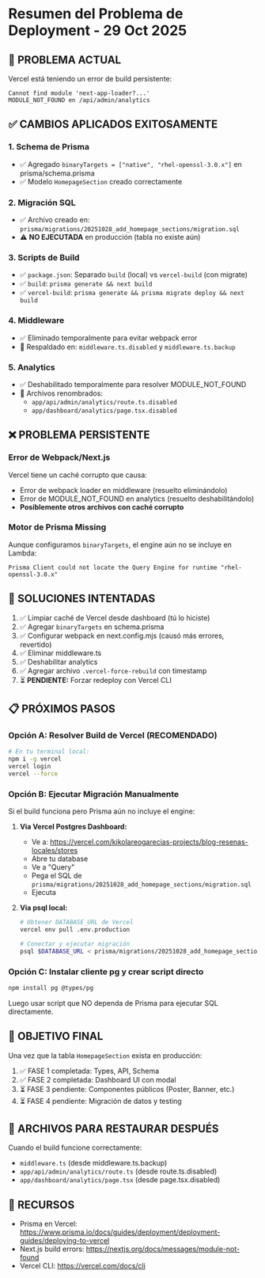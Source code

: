 # Resumen del Problema de Deployment - 29 Oct 2025

## 🚨 PROBLEMA ACTUAL
Vercel está teniendo un error de build persistente:
```
Cannot find module 'next-app-loader?...'
MODULE_NOT_FOUND en /api/admin/analytics
```

## ✅ CAMBIOS APLICADOS EXITOSAMENTE

### 1. Schema de Prisma
- ✅ Agregado `binaryTargets = ["native", "rhel-openssl-3.0.x"]` en prisma/schema.prisma
- ✅ Modelo `HomepageSection` creado correctamente

### 2. Migración SQL
- ✅ Archivo creado en: `prisma/migrations/20251028_add_homepage_sections/migration.sql`
- ⚠️ **NO EJECUTADA** en producción (tabla no existe aún)

### 3. Scripts de Build
- ✅ `package.json`: Separado `build` (local) vs `vercel-build` (con migrate)
- ✅ `build`: `prisma generate && next build`
- ✅ `vercel-build`: `prisma generate && prisma migrate deploy && next build`

### 4. Middleware
- ✅ Eliminado temporalmente para evitar webpack error
- 📁 Respaldado en: `middleware.ts.disabled` y `middleware.ts.backup`

### 5. Analytics
- ✅ Deshabilitado temporalmente para resolver MODULE_NOT_FOUND
- 📁 Archivos renombrados:
  - `app/api/admin/analytics/route.ts.disabled`
  - `app/dashboard/analytics/page.tsx.disabled`

## ❌ PROBLEMA PERSISTENTE

### Error de Webpack/Next.js
Vercel tiene un caché corrupto que causa:
- Error de webpack loader en middleware (resuelto eliminándolo)
- Error de MODULE_NOT_FOUND en analytics (resuelto deshabilitándolo)
- **Posiblemente otros archivos con caché corrupto**

### Motor de Prisma Missing
Aunque configuramos `binaryTargets`, el engine aún no se incluye en Lambda:
```
Prisma Client could not locate the Query Engine for runtime "rhel-openssl-3.0.x"
```

## 🔧 SOLUCIONES INTENTADAS

1. ✅ Limpiar caché de Vercel desde dashboard (tú lo hiciste)
2. ✅ Agregar `binaryTargets` en schema.prisma
3. ✅ Configurar webpack en next.config.mjs (causó más errores, revertido)
4. ✅ Eliminar middleware.ts
5. ✅ Deshabilitar analytics
6. ✅ Agregar archivo `.vercel-force-rebuild` con timestamp
7. ⏳ **PENDIENTE:** Forzar redeploy con Vercel CLI

## 📋 PRÓXIMOS PASOS

### Opción A: Resolver Build de Vercel (RECOMENDADO)
```bash
# En tu terminal local:
npm i -g vercel
vercel login
vercel --force
```

### Opción B: Ejecutar Migración Manualmente
Si el build funciona pero Prisma aún no incluye el engine:

1. **Via Vercel Postgres Dashboard:**
   - Ve a: https://vercel.com/kikolareogarecias-projects/blog-resenas-locales/stores
   - Abre tu database
   - Ve a "Query"
   - Pega el SQL de `prisma/migrations/20251028_add_homepage_sections/migration.sql`
   - Ejecuta

2. **Via psql local:**
   ```bash
   # Obtener DATABASE_URL de Vercel
   vercel env pull .env.production
   
   # Conectar y ejecutar migración
   psql $DATABASE_URL < prisma/migrations/20251028_add_homepage_sections/migration.sql
   ```

### Opción C: Instalar cliente pg y crear script directo
```bash
npm install pg @types/pg
```

Luego usar script que NO dependa de Prisma para ejecutar SQL directamente.

## 🎯 OBJETIVO FINAL

Una vez que la tabla `HomepageSection` exista en producción:

1. ✅ FASE 1 completada: Types, API, Schema
2. ✅ FASE 2 completada: Dashboard UI con modal
3. ⏳ FASE 3 pendiente: Componentes públicos (Poster, Banner, etc.)
4. ⏳ FASE 4 pendiente: Migración de datos y testing

## 📝 ARCHIVOS PARA RESTAURAR DESPUÉS

Cuando el build funcione correctamente:
- `middleware.ts` (desde middleware.ts.backup)
- `app/api/admin/analytics/route.ts` (desde route.ts.disabled)
- `app/dashboard/analytics/page.tsx` (desde page.tsx.disabled)

## 🔗 RECURSOS

- Prisma en Vercel: https://www.prisma.io/docs/guides/deployment/deployment-guides/deploying-to-vercel
- Next.js build errors: https://nextjs.org/docs/messages/module-not-found
- Vercel CLI: https://vercel.com/docs/cli
